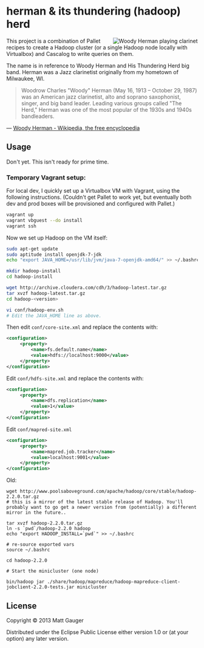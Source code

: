 # herman & its thundering (hadoop) herd

<img src="https://upload.wikimedia.org/wikipedia/commons/thumb/5/5d/Woody_Herman.jpg/220px-Woody_Herman.jpg" alt="Woody Herman playing clarinet" align="right">

This project is a combination of Pallet recipes to create a Hadoop cluster (or a single Hadoop node locally with Virtualbox) and Cascalog to write queries on them.

The name is in reference to Woody Herman and His Thundering Herd big band. Herman was a Jazz clarinetist originally from my hometown of Milwaukee, WI.

> Woodrow Charles "Woody" Herman (May 16, 1913 – October 29, 1987) was an American jazz clarinetist, alto and soprano saxophonist, singer, and big band leader. Leading various groups called "The Herd," Herman was one of the most popular of the 1930s and 1940s bandleaders.

&mdash; [Woody Herman - Wikipedia, the free encyclopedia](https://en.wikipedia.org/wiki/Woody_Herman)

## Usage

Don't yet. This isn't ready for prime time.

### Temporary Vagrant setup:

For local dev, I quickly set up a Virtualbox VM with Vagrant, using the following instructions. (Couldn't get Pallet to work yet, but eventually both dev and prod boxes will be provisioned and configured with Pallet.)

```sh
vagrant up
vagrant vbguest --do install
vagrant ssh
```

Now we set up Hadoop on the VM itself:

```sh
sudo apt-get update
sudo aptitude install openjdk-7-jdk
echo "export JAVA_HOME=/usr/lib/jvm/java-7-openjdk-amd64/" >> ~/.bashrc

mkdir hadoop-install
cd hadoop-install

wget http://archive.cloudera.com/cdh/3/hadoop-latest.tar.gz
tar xvzf hadoop-latest.tar.gz
cd hadoop-<version>

vi conf/hadoop-env.sh
# Edit the JAVA_HOME line as above.
```

Then edit `conf/core-site.xml` and replace the contents with:

```xml
<configuration>
     <property>
         <name>fs.default.name</name>
         <value>hdfs://localhost:9000</value>
     </property>
</configuration>
```

Edit `conf/hdfs-site.xml` and replace the contents with:

```xml
<configuration>
     <property>
         <name>dfs.replication</name>
         <value>1</value>
     </property>
</configuration>
```

Edit `conf/mapred-site.xml`

```xml
<configuration>
     <property>
         <name>mapred.job.tracker</name>
         <value>localhost:9001</value>
     </property>
</configuration>
```

Old:
```
wget http://www.poolsaboveground.com/apache/hadoop/core/stable/hadoop-2.2.0.tar.gz
# this is a mirror of the latest stable release of Hadoop. You'll probably want to go get a newer version from (potentially) a different mirror in the future..

tar xvzf hadoop-2.2.0.tar.gz
ln -s `pwd`/hadoop-2.2.0 hadoop
echo "export HADOOP_INSTALL=`pwd`" >> ~/.bashrc

# re-source exported vars
source ~/.bashrc

cd hadoop-2.2.0

# Start the minicluster (one node)

bin/hadoop jar ./share/hadoop/mapreduce/hadoop-mapreduce-client-jobclient-2.2.0-tests.jar minicluster
```


## License

Copyright © 2013 Matt Gauger

Distributed under the Eclipse Public License either version 1.0 or (at
your option) any later version.
